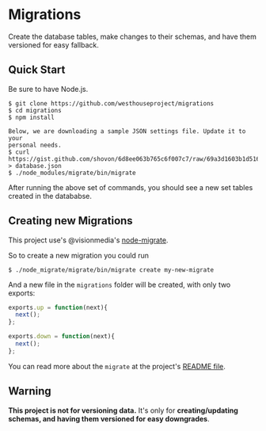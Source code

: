 # Migrations

Create the database tables, make changes to their schemas, and have them versioned for easy fallback.

## Quick Start

Be sure to have Node.js.

```shell
$ git clone https://github.com/westhouseproject/migrations
$ cd migrations
$ npm install

Below, we are downloading a sample JSON settings file. Update it to your
personal needs.
$ curl https://gist.github.com/shovon/6d8ee063b765c6f007c7/raw/69a3d1603b1d51695631022d0e04e6baf4c30115/gistfile1.json > database.json
$ ./node_modules/migrate/bin/migrate
```

After running the above set of commands, you should see a new set tables created in the datababse.

## Creating new Migrations

This project use's @visionmedia's [node-migrate](https://github.com/visionmedia/node-migrate).

So to create a new migration you could run

```shell
$ ./node_migrate/migrate/bin/migrate create my-new-migrate
```

And a new file in the `migrations` folder will be created, with only two exports:

```javascript
exports.up = function(next){
  next();
};

exports.down = function(next){
  next();
};
```

You can read more about the `migrate` at the project's [README file](https://github.com/visionmedia/node-migrate/blob/master/Readme.md).

## Warning

**This project is not for versioning data.** It's only for **creating/updating schemas, and having them versioned for easy downgrades**.
